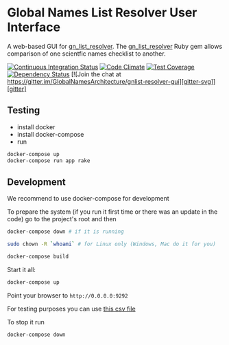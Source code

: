 # Global Names List Resolver User Interface

A web-based GUI for [gn_list_resolver]. The [gn_list_resolver] Ruby gem allows
comparison of one scientfic names checklist to another.

[![Continuous Integration Status][ci-svg]][ci]
[![Code Climate][code-svg]][code]
[![Test Coverage][test-svg]][test]
[![Dependency Status][deps-svg]][deps]
[![Join the chat at https://gitter.im/GlobalNamesArchitecture/gnlist-resolver-gui][gitter-svg]][gitter]

## Testing

* install docker
* install docker-compose
* run

```bash
docker-compose up
docker-compose run app rake
```

## Development

We recommend to use docker-compose for development

To prepare the system (if you run it first time or
there was an update in the code) go to the project's
root and then

```bash
docker-compose down # if it is running

sudo chown -R `whoami` # for Linux only (Windows, Mac do it for you)

docker-compose build
```

Start it all:

```bash
docker-compose up
```

Point your browser to `http://0.0.0.0:9292`

For testing purposes you can use [this csv file][csv-file]

To stop it run

```bash
docker-compose down
```

[ci-svg]: https://circleci.com/gh/GlobalNamesArchitecture/gnlist-resolver-gui.svg?style=shield
[ci]: https://circleci.com/gh/GlobalNamesArchitecture/gnlist-resolver-gui
[code-svg]: https://codeclimate.com/github/GlobalNamesArchitecture/gnlist-resolver-gui/badges/gpa.svg
[code]: https://codeclimate.com/github/GlobalNamesArchitecture/gnlist-resolver-gui
[test-svg]: https://codeclimate.com/github/GlobalNamesArchitecture/gnlist-resolver-gui/badges/coverage.svg
[test]: https://codeclimate.com/github/GlobalNamesArchitecture/gnlist-resolver-gui
[deps-svg]: https://gemnasium.com/GlobalNamesArchitecture/gnlist-resolver-gui.svg
[deps]: https://gemnasium.com/GlobalNamesArchitecture/gnlist-resolver-gui
[Guard]: https://github.com/guard/guard
[gn_list_resolver]: https://github.com/GlobalNamesArchitecture/gn_list_resolver
[csv-file]: https://raw.githubusercontent.com/GlobalNamesArchitecture/gn_list_resolver/master/spec/files/all-fields-semicolon.csv
[gitter-svg]: https://badges.gitter.im/GlobalNamesArchitecture/gnlist-resolver-gui.svg
[gitter]: https://gitter.im/GlobalNamesArchitecture/gnlist-resolver-gui?utm_source=badge&utm_medium=badge&utm_campaign=pr-badge&utm_content=badge

